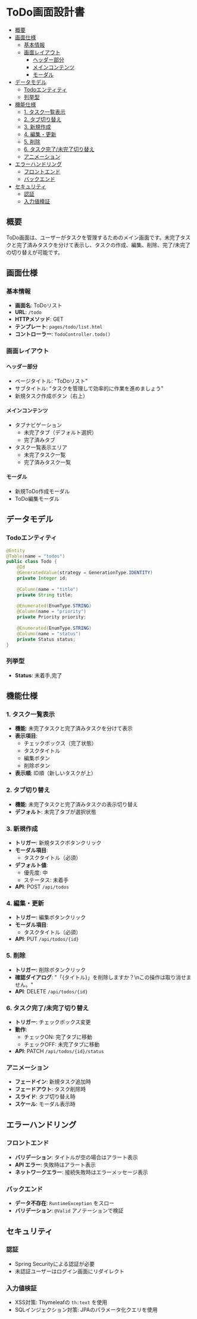 # ToDo画面設計書

- [概要](#概要)
- [画面仕様](#画面仕様)
  - [基本情報](#基本情報)
  - [画面レイアウト](#画面レイアウト)
    - [ヘッダー部分](#ヘッダー部分)
    - [メインコンテンツ](#メインコンテンツ)
    - [モーダル](#モーダル)
- [データモデル](#データモデル)
  - [Todoエンティティ](#todoエンティティ)
  - [列挙型](#列挙型)
- [機能仕様](#機能仕様)
  - [1. タスク一覧表示](#1-タスク一覧表示)
  - [2. タブ切り替え](#2-タブ切り替え)
  - [3. 新規作成](#3-新規作成)
  - [4. 編集・更新](#4-編集更新)
  - [5. 削除](#5-削除)
  - [6. タスク完了/未完了切り替え](#6-タスク完了未完了切り替え)
  - [アニメーション](#アニメーション)
- [エラーハンドリング](#エラーハンドリング)
  - [フロントエンド](#フロントエンド)
  - [バックエンド](#バックエンド)
- [セキュリティ](#セキュリティ)
  - [認証](#認証)
  - [入力値検証](#入力値検証)

## 概要

ToDo画面は、ユーザーがタスクを管理するためのメイン画面です。未完了タスクと完了済みタスクを分けて表示し、タスクの作成、編集、削除、完了/未完了の切り替えが可能です。

## 画面仕様

### 基本情報
- **画面名**: ToDoリスト
- **URL**: `/todo`
- **HTTPメソッド**: GET
- **テンプレート**: `pages/todo/list.html`
- **コントローラー**: `TodoController.todo()`

### 画面レイアウト

#### ヘッダー部分
- ページタイトル: "ToDoリスト"
- サブタイトル: "タスクを管理して効率的に作業を進めましょう"
- 新規タスク作成ボタン（右上）

#### メインコンテンツ
- タブナビゲーション
  - 未完了タブ（デフォルト選択）
  - 完了済みタブ
- タスク一覧表示エリア
  - 未完了タスク一覧
  - 完了済みタスク一覧

#### モーダル
- 新規ToDo作成モーダル
- ToDo編集モーダル

## データモデル

### Todoエンティティ
```java
@Entity
@Table(name = "todos")
public class Todo {
    @Id
    @GeneratedValue(strategy = GenerationType.IDENTITY)
    private Integer id;
    
    @Column(name = "title")
    private String title;
    
    @Enumerated(EnumType.STRING)
    @Column(name = "priority")
    private Priority priority;
    
    @Enumerated(EnumType.STRING)
    @Column(name = "status")
    private Status status;
}
```

### 列挙型
- **Status**: 未着手,完了

## 機能仕様

### 1. タスク一覧表示
- **機能**: 未完了タスクと完了済みタスクを分けて表示
- **表示項目**:
  - チェックボックス（完了状態）
  - タスクタイトル
  - 編集ボタン
  - 削除ボタン
- **表示順**: ID順（新しいタスクが上）

### 2. タブ切り替え
- **機能**: 未完了タスクと完了済みタスクの表示切り替え
- **デフォルト**: 未完了タブが選択状態

### 3. 新規作成
- **トリガー**: 新規タスクボタンクリック
- **モーダル項目**:
  - タスクタイトル（必須）
- **デフォルト値**:
  - 優先度: 中
  - ステータス: 未着手
- **API**: POST `/api/todos`

### 4. 編集・更新
- **トリガー**: 編集ボタンクリック
- **モーダル項目**:
  - タスクタイトル（必須）
- **API**: PUT `/api/todos/{id}`

### 5. 削除
- **トリガー**: 削除ボタンクリック
- **確認ダイアログ**: "「{タイトル}」を削除しますか？\nこの操作は取り消せません。"
- **API**: DELETE `/api/todos/{id}`

### 6. タスク完了/未完了切り替え
- **トリガー**: チェックボックス変更
- **動作**:
  - チェックON: 完了タブに移動
  - チェックOFF: 未完了タブに移動
- **API**: PATCH `/api/todos/{id}/status`



### アニメーション
- **フェードイン**: 新規タスク追加時
- **フェードアウト**: タスク削除時
- **スライド**: タブ切り替え時
- **スケール**: モーダル表示時



## エラーハンドリング

### フロントエンド
- **バリデーション**: タイトルが空の場合はアラート表示
- **API エラー**: 失敗時はアラート表示
- **ネットワークエラー**: 接続失敗時はエラーメッセージ表示

### バックエンド
- **データ不存在**: `RuntimeException` をスロー
- **バリデーション**: `@Valid` アノテーションで検証

## セキュリティ

### 認証
- Spring Securityによる認証が必要
- 未認証ユーザーはログイン画面にリダイレクト

### 入力値検証
- XSS対策: Thymeleafの `th:text` を使用
- SQLインジェクション対策: JPAのパラメータ化クエリを使用



